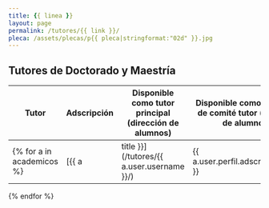 ```yaml
---
title: {{ linea }}
layout: page
permalink: /tutores/{{ link }}/
pleca: /assets/plecas/p{{ pleca|stringformat:"02d" }}.jpg
---
```


## Tutores de Doctorado y Maestría


| Tutor | Adscripción |Disponible como tutor principal (dirección de alumnos) | Disponible como miembro de comité tutor (asesoría de alumnos) |
|-------|-------------|-------------------------------------------|---------------------------------------------------------------|
{% for a in academicos %}| [{{ a|title }}](/tutores/{{ a.user.username }}/) | {{ a.user.perfil.adscripcion.first }} | {% if a.disponible_tutor %}&#10004;{% endif %} | {% if a.disponible_miembro %}&#10004;{% endif %} |
{% endfor %} 
